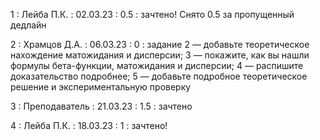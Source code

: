 1 : Лейба П.К. : 02.03.23 : 0.5 : зачтено! Снято 0.5 за пропущенный дедлайн 

2 : Храмцов Д.А. : 06.03.23 : 0 : задание 2 — добавьте теоретическое нахождение матожидания и дисперсии; 3 — покажите, как вы нашли формулы бета-функции, матожидания и дисперсии; 4 — распишите доказательство подробнее; 5 — добавьте подробное теоретическое решение и экспериментальную проверку

3 : Преподаватель : 21.03.23 : 1.5 : зачтено

4 : Лейба П.К. : 18.03.23 : 1 : зачтено!
